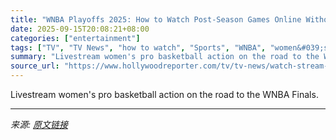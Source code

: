 ```yaml
---
title: "WNBA Playoffs 2025: How to Watch Post-Season Games Online Without Cable for Free"
date: 2025-09-15T20:08:21+08:00
categories: ["entertainment"]
tags: ["TV", "TV News", "how to watch", "Sports", "WNBA", "women&#039;s basketball"]
summary: "Livestream women's pro basketball action on the road to the WNBA Finals."
source_url: "https://www.hollywoodreporter.com/tv/tv-news/watch-stream-wnba-online-free-1235887052/"
---
```


Livestream women's pro basketball action on the road to the WNBA Finals.

---

*来源: [原文链接](https://www.hollywoodreporter.com/tv/tv-news/watch-stream-wnba-online-free-1235887052/)*
